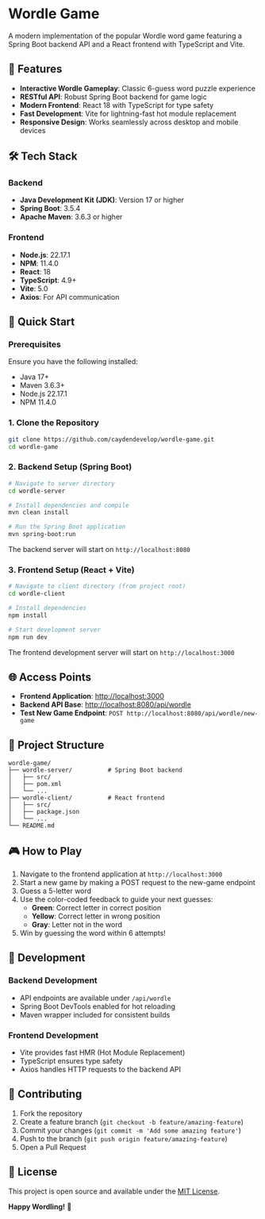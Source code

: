 # Wordle Game

A modern implementation of the popular Wordle word game featuring a Spring Boot backend API and a React frontend with TypeScript and Vite.

## 🎯 Features

- **Interactive Wordle Gameplay**: Classic 6-guess word puzzle experience
- **RESTful API**: Robust Spring Boot backend for game logic
- **Modern Frontend**: React 18 with TypeScript for type safety
- **Fast Development**: Vite for lightning-fast hot module replacement
- **Responsive Design**: Works seamlessly across desktop and mobile devices

## 🛠️ Tech Stack

### Backend
- **Java Development Kit (JDK)**: Version 17 or higher
- **Spring Boot**: 3.5.4
- **Apache Maven**: 3.6.3 or higher

### Frontend
- **Node.js**: 22.17.1
- **NPM**: 11.4.0
- **React**: 18
- **TypeScript**: 4.9+
- **Vite**: 5.0
- **Axios**: For API communication

## 🚀 Quick Start

### Prerequisites
Ensure you have the following installed:
- Java 17+
- Maven 3.6.3+
- Node.js 22.17.1
- NPM 11.4.0

### 1. Clone the Repository
```bash
git clone https://github.com/caydendevelop/wordle-game.git
cd wordle-game
```

### 2. Backend Setup (Spring Boot)
```bash
# Navigate to server directory
cd wordle-server

# Install dependencies and compile
mvn clean install

# Run the Spring Boot application
mvn spring-boot:run
```

The backend server will start on `http://localhost:8080`

### 3. Frontend Setup (React + Vite)
```bash
# Navigate to client directory (from project root)
cd wordle-client

# Install dependencies
npm install

# Start development server
npm run dev
```

The frontend development server will start on `http://localhost:3000`

## 🌐 Access Points

- **Frontend Application**: [http://localhost:3000](http://localhost:3000)
- **Backend API Base**: [http://localhost:8080/api/wordle](http://localhost:8080/api/wordle)
- **Test New Game Endpoint**: `POST http://localhost:8080/api/wordle/new-game`

## 📁 Project Structure

```
wordle-game/
├── wordle-server/          # Spring Boot backend
│   ├── src/
│   ├── pom.xml
│   └── ...
├── wordle-client/          # React frontend
│   ├── src/
│   ├── package.json
│   └── ...
└── README.md
```

## 🎮 How to Play

1. Navigate to the frontend application at `http://localhost:3000`
2. Start a new game by making a POST request to the new-game endpoint
3. Guess a 5-letter word
4. Use the color-coded feedback to guide your next guesses:
   - **Green**: Correct letter in correct position
   - **Yellow**: Correct letter in wrong position
   - **Gray**: Letter not in the word
5. Win by guessing the word within 6 attempts!

## 🔧 Development

### Backend Development
- API endpoints are available under `/api/wordle`
- Spring Boot DevTools enabled for hot reloading
- Maven wrapper included for consistent builds

### Frontend Development
- Vite provides fast HMR (Hot Module Replacement)
- TypeScript ensures type safety
- Axios handles HTTP requests to the backend API

## 🤝 Contributing

1. Fork the repository
2. Create a feature branch (`git checkout -b feature/amazing-feature`)
3. Commit your changes (`git commit -m 'Add some amazing feature'`)
4. Push to the branch (`git push origin feature/amazing-feature`)
5. Open a Pull Request

## 📝 License

This project is open source and available under the [MIT License](LICENSE).

**Happy Wordling!** 🎯
